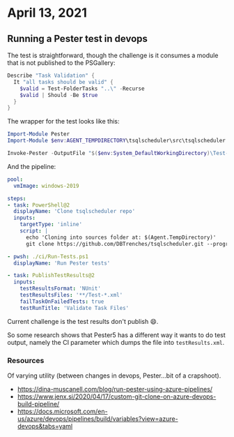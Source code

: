 # April 13, 2021

## Running a Pester test in devops

The test is straightforward, though the challenge is it consumes a module that is not published to the PSGallery:

```powershell
Describe "Task Validation" {
  It "all tasks should be valid" {
    $valid = Test-FolderTasks "..\" -Recurse
    $valid | Should -Be $true
  }
}
```

The wrapper for the test looks like this:

```powershell
Import-Module Pester
Import-Module $env:AGENT_TEMPDIRECTORY\tsqlscheduler\src\tsqlscheduler -Force -Verbose

Invoke-Pester -OutputFile "$($env:System_DefaultWorkingDirectory)\Test-Results.xml" -OutputFormat NUnitXml -Path .\CI.tests.ps1 -Verbose
```

And the pipeline:

```yaml
pool:
  vmImage: windows-2019

steps:
- task: PowerShell@2
  displayName: 'Clone tsqlscheduler repo'
  inputs:
    targetType: 'inline'
    script: |
      echo 'Cloning into sources folder at: $(Agent.TempDirectory)'
      git clone https://github.com/DBTrenches/tsqlscheduler.git --progress $(Agent.TempDirectory)\tsqlscheduler

- pwsh: ./ci/Run-Tests.ps1
  displayName: 'Run Pester tests'

- task: PublishTestResults@2
  inputs:
    testResultsFormat: 'NUnit'
    testResultsFiles: '**/Test-*.xml'
    failTaskOnFailedTests: true
    testRunTitle: 'Validate Task Files'
```

Current challenge is the test results don't publish :smile:.

So some research shows that Pester5 has a different way it wants to do test output, namely the CI parameter which dumps the file into `testResults.xml`.

### Resources

Of varying utility (between changes in devops, Pester...bit of a crapshoot).

- https://dina-muscanell.com/blog/run-pester-using-azure-pipelines/
- https://www.jenx.si/2020/04/17/custom-git-clone-on-azure-devops-build-pipeline/
- https://docs.microsoft.com/en-us/azure/devops/pipelines/build/variables?view=azure-devops&tabs=yaml